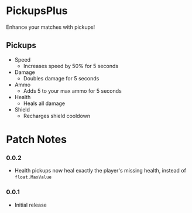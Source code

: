 # PickupsPlus
Enhance your matches with pickups!

## Pickups

- Speed
	- Increases speed by 50% for 5 seconds
- Damage
	- Doubles damage for 5 seconds
- Ammo
	- Adds 5 to your max ammo for 5 seconds
- Health
	- Heals all damage
- Shield
	- Recharges shield cooldown

# Patch Notes

### 0.0.2
- Health pickups now heal exactly the player's missing health, instead of `float.MaxValue`

### 0.0.1
- Initial release